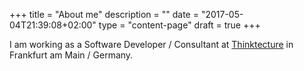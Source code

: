 +++
title = "About me"
description = ""
date = "2017-05-04T21:39:08+02:00"
type = "content-page"
draft = true
+++

I am working as a Software Developer / Consultant at [Thinktecture](http://www.thinktecture.com) in Frankfurt am Main / Germany.
